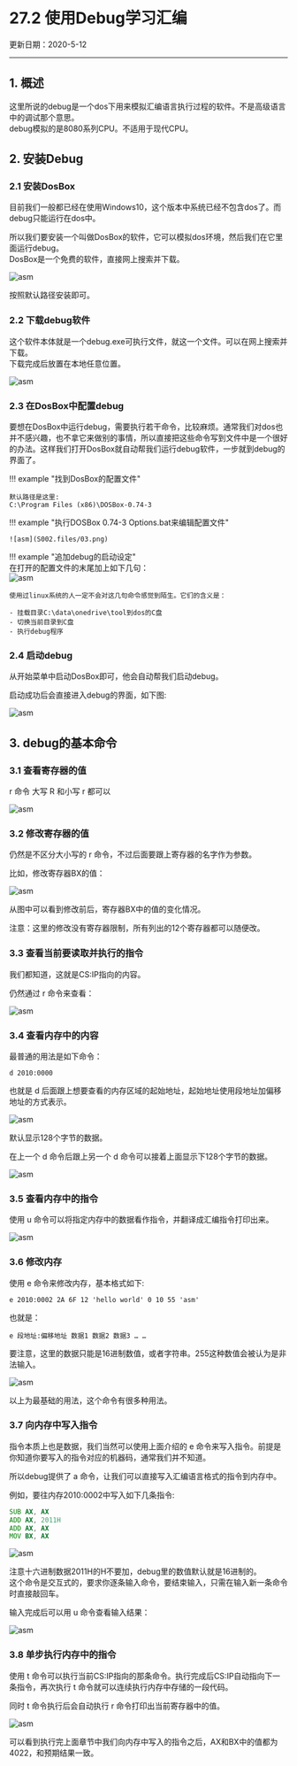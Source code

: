 # 27.2 使用Debug学习汇编

更新日期：2020-5-12

-----------------------------------------------------

## 1.	概述			
        
这里所说的debug是一个dos下用来模拟汇编语言执行过程的软件。不是高级语言中的调试那个意思。			
debug模拟的是8080系列CPU。不适用于现代CPU。			
        
## 2.	安装Debug			
        
### 2.1	安装DosBox		
        
目前我们一般都已经在使用Windows10，这个版本中系统已经不包含dos了。而debug只能运行在dos中。		
        
所以我们要安装一个叫做DosBox的软件，它可以模拟dos环境，然后我们在它里面运行debug。		
DosBox是一个免费的软件，直接网上搜索并下载。		
        
![asm](S002.files/01.png)

按照默认路径安装即可。		
        
### 2.2	下载debug软件		
        
这个软件本体就是一个debug.exe可执行文件，就这一个文件。可以在网上搜索并下载。		
下载完成后放置在本地任意位置。		
        
![asm](S002.files/02.png)

### 2.3	在DosBox中配置debug		
        
要想在DosBox中运行debug，需要执行若干命令，比较麻烦。通常我们对dos也并不感兴趣，也不拿它来做别的事情，所以直接把这些命令写到文件中是一个很好的办法。这样我们打开DosBox就自动帮我们运行debug软件，一步就到debug的界面了。		
        
!!! example "找到DosBox的配置文件"		
        
    默认路径是这里:	
    C:\Program Files (x86)\DOSBox-0.74-3	
        
!!! example "执行DOSBox 0.74-3 Options.bat来编辑配置文件"		
            
    ![asm](S002.files/03.png)

!!! example "追加debug的启动设定"		
    在打开的配置文件的末尾加上如下几句：	
    ![asm](S002.files/04.png)
            
    使用过linux系统的人一定不会对这几句命令感觉到陌生。它们的含义是：	
            
    - 挂载目录C:\data\onedrive\tool到dos的C盘
    - 切换当前目录到C盘
    - 执行debug程序
        
### 2.4	启动debug		
        
从开始菜单中启动DosBox即可，他会自动帮我们启动debug。		
        
启动成功后会直接进入debug的界面，如下图:		
        
![asm](S002.files/05.png)

## 3.	debug的基本命令			
        
### 3.1	查看寄存器的值		
        
r 命令	大写 R 和小写 r 都可以	
        
![asm](S002.files/06.png)
 
### 3.2	修改寄存器的值		
        
仍然是不区分大小写的 r 命令，不过后面要跟上寄存器的名字作为参数。		
        
比如，修改寄存器BX的值：		
        
![asm](S002.files/07.png)
        
从图中可以看到修改前后，寄存器BX中的值的变化情况。		
        
注意：这里的修改没有寄存器限制，所有列出的12个寄存器都可以随便改。		
        
### 3.3	查看当前要读取并执行的指令		
        
我们都知道，这就是CS:IP指向的内容。		
        
仍然通过 r 命令来查看：		
        
![asm](S002.files/08.png)
     
### 3.4	查看内存中的内容		
        
最普通的用法是如下命令：		
        
    d 2010:0000		
        
也就是 d 后面跟上想要查看的内存区域的起始地址，起始地址使用段地址加偏移地址的方式表示。		
        
![asm](S002.files/09.png)

默认显示128个字节的数据。		
        
在上一个 d 命令后跟上另一个 d 命令可以接着上面显示下128个字节的数据。		
        
![asm](S002.files/10.png)
        
### 3.5	查看内存中的指令		
        
使用 u 命令可以将指定内存中的数据看作指令，并翻译成汇编指令打印出来。		
        
![asm](S002.files/12.png)

### 3.6	修改内存		
        
使用 e 命令来修改内存，基本格式如下:		
        
    e 2010:0002 2A 6F 12 'hello world' 0 10 55 'asm'		
        
也就是：		
        
    e 段地址:偏移地址 数据1 数据2 数据3 … …	
        
要注意，这里的数据只能是16进制数值，或者字符串。255这种数值会被认为是非法输入。		
        
![asm](S002.files/13.png)

以上为最基础的用法，这个命令有很多种用法。		
        
### 3.7	向内存中写入指令		
        
指令本质上也是数据，我们当然可以使用上面介绍的 e 命令来写入指令。前提是你知道你要写入的指令对应的机器码，通常我们并不知道。		
        
所以debug提供了 a 命令，让我们可以直接写入汇编语言格式的指令到内存中。		
        
例如，要往内存2010:0002中写入如下几条指令:		
        
```asm
SUB AX, AX	
ADD AX, 2011H	
ADD AX, AX	
MOV BX, AX
```	
        
![asm](S002.files/14.png)

注意十六进制数据2011H的H不要加，debug里的数值默认就是16进制的。		
这个命令是交互式的，要求你逐条输入命令，要结束输入，只需在输入新一条命令时直接敲回车。		
        
输入完成后可以用 u 命令查看输入结果：		
        
![asm](S002.files/15.png)
        
### 3.8	单步执行内存中的指令		
        
使用 t 命令可以执行当前CS:IP指向的那条命令。执行完成后CS:IP自动指向下一条指令，再次执行 t 命令就可以连续执行内存中存储的一段代码。		
        
同时 t 命令执行后会自动执行 r 命令打印出当前寄存器中的值。		
        
![asm](S002.files/16.png)

可以看到执行完上面章节中我们向内存中写入的指令之后，AX和BX中的值都为4022，和预期结果一致。		
